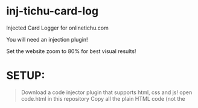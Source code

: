 # inj-tichu-card-log
Injected Card Logger for onlinetichu.com

You will need an injection plugin!

Set the website zoom to 80% for best visual results!

# SETUP:
> Download a code injector plugin that supports html, css and js!
> open code.html in this repository
> Copy all the plain HTML code (not the <style> or the <script>) and paste into where you can inject your HTML
> Copy all the <style> contents and paste it in your CSS inject
> Copy all the <script> contents and paste it in your JS inject.
> Enable the code injection for only this website.

If you've done everything right, from now on when you join the website you'll see a red button ("Inject UI Toggle") on the bottom left
That button hides and shows the injected card logger. For minimum interference with the rest of the website, it's recommended to only 
have the UI toggled on when you're on a table.

In the injected UI, you can see a "Messages will be displayed here" line. This is where the logger will notify you for events triggered (like
logging starting, stoping or the log being reset)

Below that, there are 3 red buttons.
"Start logging!" will start the card logger, Every card that is played will now be observed and logged by the script.
"Stop logging!" stops the above process. It can be restarted again by clicking on the start button.
"Reset log!" will reset the card log (located below).

Finally, below the 3 buttons, you will find a list of all the tichu cards in the game, including the 4 special ones.
whenever a card is played, it will disappear from the list until the log is reset. You can also click on cards to hide them from the log.

_Hiding the UI doesn't reset the log, nor does it stop the logging process.

# *NOTE:
  The fact that dogs dont disappear from the log when played is a known issue that I will have fixed very soon.
  I will also add an auto-reset function, so that when a round ends and players get their new cards, the card log will be automatically reset so that the user
  doesnt have to reset it manually after every round.*
  
